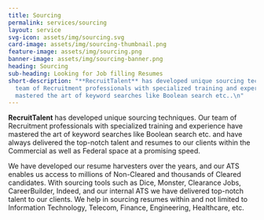 ```yaml
---
title: Sourcing
permalink: services/sourcing
layout: service
svg-icon: assets/img/sourcing.svg
card-image: assets/img/sourcing-thumbnail.png
feature-image: assets/img/sourcing.png
banner-image: assets/img/sourcing-banner.png
heading: Sourcing
sub-heading: Looking for Job filling Resumes
short-description: "**RecruitTalent** has developed unique sourcing techniques. Our
  team of Recruitment professionals with specialized training and experience have
  mastered the art of keyword searches like Boolean search etc..\n"
---
```


**RecruitTalent** has developed unique sourcing techniques. Our team of Recruitment professionals with specialized training and experience have mastered the art of keyword searches like Boolean search etc. and have always delivered the top-notch talent and resumes to our clients within the Commercial as well as Federal space at a promising speed.

We have developed our resume harvesters over the years, and our ATS enables us access to millions of Non-Cleared and thousands of Cleared candidates. With sourcing tools such as Dice, Monster, Clearance Jobs, CareerBuilder, Indeed, and our internal ATS we have delivered top-notch talent to our clients. We help in sourcing resumes within and not limited to Information Technology, Telecom, Finance, Engineering, Healthcare, etc.